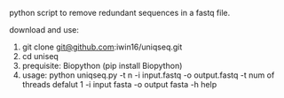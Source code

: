 python script to remove redundant sequences in a fastq file.

download and use: 
1) git clone git@github.com:iwin16/uniqseq.git
2) cd uniseq
3) prequisite:  Biopython (pip install Biopython)
4) usage: python uniqseq.py -t n -i input.fastq -o output.fastq
-t num of threads defalut 1
-i input fasta
-o output fasta
-h help
